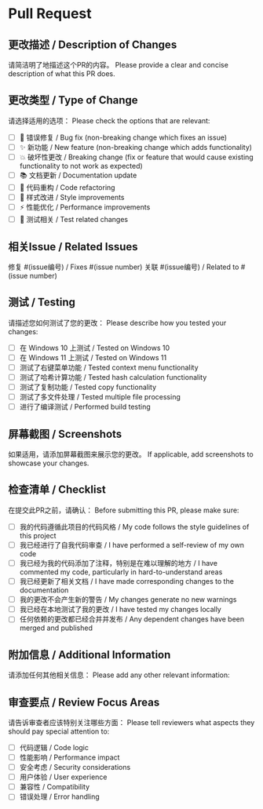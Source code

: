 # Pull Request

## 更改描述 / Description of Changes
请简洁明了地描述这个PR的内容。
Please provide a clear and concise description of what this PR does.

## 更改类型 / Type of Change
请选择适用的选项：
Please check the options that are relevant:

- [ ] 🐛 错误修复 / Bug fix (non-breaking change which fixes an issue)
- [ ] ✨ 新功能 / New feature (non-breaking change which adds functionality)
- [ ] 💥 破坏性更改 / Breaking change (fix or feature that would cause existing functionality to not work as expected)
- [ ] 📚 文档更新 / Documentation update
- [ ] 🔧 代码重构 / Code refactoring
- [ ] 🎨 样式改进 / Style improvements
- [ ] ⚡ 性能优化 / Performance improvements
- [ ] 🧪 测试相关 / Test related changes

## 相关Issue / Related Issues
修复 #(issue编号) / Fixes #(issue number)
关联 #(issue编号) / Related to #(issue number)

## 测试 / Testing
请描述您如何测试了您的更改：
Please describe how you tested your changes:

- [ ] 在 Windows 10 上测试 / Tested on Windows 10
- [ ] 在 Windows 11 上测试 / Tested on Windows 11
- [ ] 测试了右键菜单功能 / Tested context menu functionality
- [ ] 测试了哈希计算功能 / Tested hash calculation functionality
- [ ] 测试了复制功能 / Tested copy functionality
- [ ] 测试了多文件处理 / Tested multiple file processing
- [ ] 进行了编译测试 / Performed build testing

## 屏幕截图 / Screenshots
如果适用，请添加屏幕截图来展示您的更改。
If applicable, add screenshots to showcase your changes.

## 检查清单 / Checklist
在提交此PR之前，请确认：
Before submitting this PR, please make sure:

- [ ] 我的代码遵循此项目的代码风格 / My code follows the style guidelines of this project
- [ ] 我已经进行了自我代码审查 / I have performed a self-review of my own code
- [ ] 我已经为我的代码添加了注释，特别是在难以理解的地方 / I have commented my code, particularly in hard-to-understand areas
- [ ] 我已经更新了相关文档 / I have made corresponding changes to the documentation
- [ ] 我的更改不会产生新的警告 / My changes generate no new warnings
- [ ] 我已经在本地测试了我的更改 / I have tested my changes locally
- [ ] 任何依赖的更改都已经合并并发布 / Any dependent changes have been merged and published

## 附加信息 / Additional Information
请添加任何其他相关信息：
Please add any other relevant information:

## 审查要点 / Review Focus Areas
请告诉审查者应该特别关注哪些方面：
Please tell reviewers what aspects they should pay special attention to:

- [ ] 代码逻辑 / Code logic
- [ ] 性能影响 / Performance impact
- [ ] 安全考虑 / Security considerations
- [ ] 用户体验 / User experience
- [ ] 兼容性 / Compatibility
- [ ] 错误处理 / Error handling
